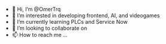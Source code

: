 - 👋 Hi, I’m @OmerTrq
- 👀 I’m interested in developing frontend, AI, and videogames 
- 🌱 I’m currently learning PLCs and Service Now
- 💞️ I’m looking to collaborate on 
- 📫 How to reach me ...

<!---
OmerTrq/OmerTrq is a ✨ special ✨ repository because its `README.md` (this file) appears on your GitHub profile.
You can click the Preview link to take a look at your changes.
--->
